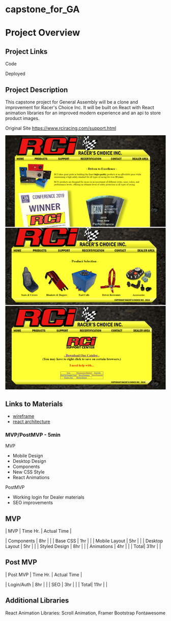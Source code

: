 # capstone_for_GA

# Project Overview

## Project Links

Code


Deployed


## Project Description

This capstone project for General Assembly will be a clone and improvement for Racer's Choice Inc. It will be built on React with React animation libraries for an improved modern experience and an api to store product images. 

Original Site
https://www.rciracing.com/support.html

![RCI](/planning/rcihome.png)
![RCI](/planning/rciproducts.png)
![RCI](/planning/rcisupport.png)

## Links to Materials

- [wireframe](https://www.figma.com/file/vWwv7vX93bPmya0DQYqqRB/RCi?node-id=0%3A1)
- [react architecture](https://docs.google.com/drawings/d/1gmVtzUwRvhy1B4mNY7ojEmJ5LguET0ouuXib9duyc78/edit?usp=sharing)

### MVP/PostMVP - 5min

MVP

- Mobile Design
- Desktop Design
- Components
- New CSS Style
- React Animations


PostMVP

- Working login for Dealer materials
- SEO improvements 

## MVP

| MVP           | Time Hr. | Actual Time |

| Components             | 8hr | |
| Base CSS               | 1hr | |
| Mobile Layout          | 5hr | |
| Desktop Layout         | 5hr | |
| Styled Design          | 8hr | |
| Animations             | 4hr | |
| Total| 31hr | |

## Post MVP

| Post MVP           | Time Hr. | Actual Time |

| Login/Auth            | 8hr | |
| SEO               | 3hr | |
| Total| 11hr | |


## Additional Libraries

React Animation Libraries: Scroll Animation, Framer
Bootstrap
Fontawesome
